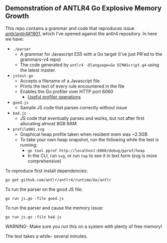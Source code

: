 ## Demonstration of ANTLR4 Go Explosive Memory Growth

This repo contains a grammar and code that reproduces issue [antlr/antlr4#1901](https://github.com/antlr/antlr4/issues/1901), which I've opened against the antlr4 repository. In here we have:

- `./parser`
    - A grammar for Javascript ES5 with a Go target (I've just PR'ed to the grammars-v4 repo)
    - The code generated by `antlr4 -Dlanguage=Go ECMAScript.g4` using the latest master.
- `jstest.go`
    - Accepts a filename of a Javascript file
    - Prints the text of every rule encountered in the file
    - Enables the Go profiler over HTTP port 6060
        - [Useful profiler operations](https://golang.org/pkg/net/http/pprof/)
- `good.js`
    - Sample JS code that parses correctly without issue
- `bad.js`
    - JS code that eventually parses and works, but not after first allocating almost 8GB RAM
- `profile001.svg`
    - Graphical heap profile taken when resident mem was ~2.3GB
    - To take your own heap snapshot, run the following while the test is running:
        - `go tool pprof http://localhost:6060/debug/pprof/heap`
        - In the CLI, run `svg`, or run `top` to see it in text form (svg is more comprehensive)

To reproduce first install dependencies:

```
go get github.com/antlr/antlr4/runtime/Go/antlr
```

To run the parser on the good JS file:

```
go run js.go -file good.js
```

To run the parser and cause the memory issue:

```
go run js.go -file bad.js
```

WARNING- Make sure you run this on a system with plenty of free memory!

The test takes a while- several minutes.
